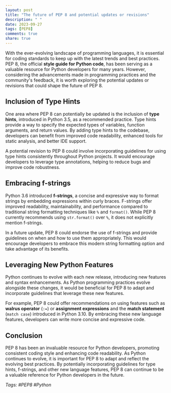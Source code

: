 ```yaml
---
layout: post
title: "The future of PEP 8 and potential updates or revisions"
description: " "
date: 2023-09-27
tags: [PEP8]
comments: true
share: true
---
```


With the ever-evolving landscape of programming languages, it is essential for coding standards to keep up with the latest trends and best practices. PEP 8, the official **style guide for Python code**, has been serving as a valuable resource for Python developers for many years. However, considering the advancements made in programming practices and the community's feedback, it is worth exploring the potential updates or revisions that could shape the future of PEP 8.

## Inclusion of Type Hints

One area where PEP 8 can potentially be updated is the inclusion of **type hints**, introduced in Python 3.5, as a recommended practice. Type hints provide a way to specify the expected types of variables, function arguments, and return values. By adding type hints to the codebase, developers can benefit from improved code readability, enhanced tools for static analysis, and better IDE support.

A potential revision to PEP 8 could involve incorporating guidelines for using type hints consistently throughout Python projects. It would encourage developers to leverage type annotations, helping to reduce bugs and improve code robustness.

## Embracing f-strings

Python 3.6 introduced **f-strings**, a concise and expressive way to format strings by embedding expressions within curly braces. F-strings offer improved readability, maintainability, and performance compared to traditional string formatting techniques like `%` and `format()`. While PEP 8 currently recommends using `str.format()` over `%`, it does not explicitly mention f-strings.

In a future update, PEP 8 could endorse the use of f-strings and provide guidelines on when and how to use them appropriately. This would encourage developers to embrace this modern string formatting option and take advantage of its benefits.

## Leveraging New Python Features

Python continues to evolve with each new release, introducing new features and syntax enhancements. As Python programming practices evolve alongside these changes, it would be beneficial for PEP 8 to adapt and incorporate guidelines that leverage these new features.

For example, PEP 8 could offer recommendations on using features such as **walrus operator** (`:=`) or **assignment expressions** and the **match statement** (`match case`) introduced in Python 3.10. By embracing these new language features, developers can write more concise and expressive code.

## Conclusion

PEP 8 has been an invaluable resource for Python developers, promoting consistent coding style and enhancing code readability. As Python continues to evolve, it is important for PEP 8 to adapt and reflect the evolving best practices. By potentially incorporating guidelines for type hints, f-strings, and other new language features, PEP 8 can continue to be a valuable reference for Python developers in the future.

*Tags: #PEP8 #Python*